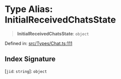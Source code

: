 # Type Alias: InitialReceivedChatsState

> **InitialReceivedChatsState**: `object`

Defined in: [src/Types/Chat.ts:111](https://github.com/Fokusdotid/Baileys/blob/8399cb6fd4e55090cdf57b06ffaae3e8a88880fe/src/Types/Chat.ts#L111)

## Index Signature

\[`jid`: `string`\]: `object`
